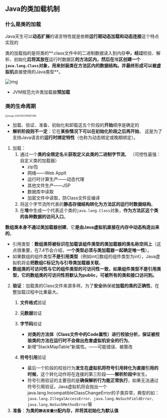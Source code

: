 ## Java的类加载机制

### 什么是类的加载

Java天生可以**动态扩展**的语言特性就是依赖**运行期动态加载和动态连接**这个特点实现的

类的加载指的是将类的**.class文件中的二进制数据读入到内存**中，经过**校验、解析、初始化**后将其放在**运行时数据区**的方法区内，然后在**堆**区创建一个`java.lang.Class`对象，用来封装类在方法区内的数据结构。并最终形成可以被虚拟机**直接使用的Java类型**。

![img](http://favorites.ren/assets/images/2017/jvm/jvm-1.png)

- JVM规范允许类加载器**预加载**

### 类的生命周期

<img src="https://gitee.com//chenchong0817/picture/raw/master/Aaron/20201002191949.png" alt="image-20201002191947495" style="zoom:50%;" />

- 加载、验证、准备、初始化和卸载这五个阶段的**开始**顺序是确定的
- **解析阶段则不一定**：它在**某些情况下可以在初始化阶段之后再开始**， 这是为了支持Java语言的**运行时绑定特性**（也称为动态绑定或晚期绑定）。

1. 加载：
   1. 通过一个**类的全限定名**来**获取定义此类的二进制字节流**。 （可控性最强：自定义类的加载器）
      - zip包
      - 网络——Web Applt
      - 运行时计算生产——动态代理
      - 其他文件生产——JSP
      - 数据库中读取
      - 加密文件中读取，防Class文件反编译
   2. 将这个字节流所代表的**静态存储结构转化为方法区的运行时数据结构**。 
   3. 在**堆**中生成一个代表这个类的`java.lang.Class`对象，**作为方法区这个类的各种数据的访问入口**。 

**数组类本身不通过类加载器创建**，它**是由Java虚拟机直接在内存中动态构造出来的**。

- 引用类型：**数组类将被标识在加载该组件类型的类加载器的类名称空间上**（这点很重要，在7.4节会介绍，**一个类型必须与类加载器一起确定唯一性**）。
- 如果数组的组件类型**不是引用类型**（例如int[]数组的组件类型为int），Java虚拟机将会**把数组C标记为与引导类加载器关联**。 
- **数组类的可访问性与它的组件类型的可访问性一致，如果组件类型不是引用类型，它的数组类的可访问性将默认为public，可被所有的类和接口访问到。** 

2. **验证**：加载类的Class文件来源多样。为了**安全**确保被**加载的类的正确性**，在整加载过程中比重最大。
   1. **文件格式**验证

   2. **元数据**验证

   3. **字节码**验证
      - **对类的方法体（Class文件中的Code属性）进行校验分析，保证被校验类的方法在运行时不会做出危害虚拟机安全的行为**。
      - 新增“StackMapTable”新属性。——可能错误、被篡改
   4. **符号引用**验证
      - 最后一个阶段的校验行为**发生在虚拟机将符号引用转化为直接引用的时候**，这个转化动作将在连接的第三阶段——**解析阶段中**发生。
      - 符号引用验证的主要目的是**确保解析行为能正常执行**，如果无法通过符号引用验证，Java虚拟机将会抛出一个java.lang.IncompatibleClassChangeError的子类异常，典型的如： `java.lang.IllegalAccessError、java.lang.NoSuchFieldError、java.lang.NoSuchMethodError`等
3. **准备**：**为类的`静态变量分`配内存，并将其初始化为默认值**









